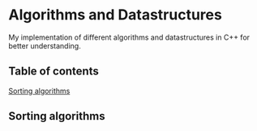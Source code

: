# Algorithms and Datastructures
My implementation of different algorithms and datastructures in C++ for better understanding.

## Table of contents
[Sorting algorithms](#sorting-algorithms)

## Sorting algorithms
